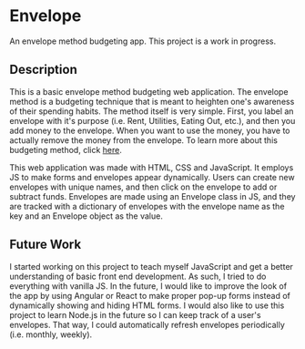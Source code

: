 # Envelope
An envelope method budgeting app. This project is a work in progress.

## Description
This is a basic envelope method budgeting web application. The envelope method is a budgeting technique that is meant to heighten one's awareness of their spending habits. The method itself is very simple. First, you label an envelope with it's purpose (i.e. Rent, Utilities, Eating Out, etc.), and then you add money to the envelope. When you want to use the money, you have to actually remove the money from the envelope. To learn more about this budgeting method, click [here](https://en.wikipedia.org/wiki/Envelope_system). 

This web application was made with HTML, CSS and JavaScript. It employs JS to make forms and envelopes appear dynamically. Users can create new envelopes with unique names, and then click on the envelope to add or subtract funds. Envelopes are made using an Envelope class in JS, and they are tracked with a dictionary of envelopes with the envelope name as the key and an Envelope object as the value.

## Future Work
I started working on this project to teach myself JavaScript and get a better understanding of basic front end development. As such, I tried to do everything with vanilla JS. In the future, I would like to improve the look of the app by using Angular or React to make proper pop-up forms instead of dynamically showing and hiding HTML forms. I would also like to use this project to learn Node.js in the future so I can keep track of a user's envelopes. That way, I could automatically refresh envelopes periodically (i.e. monthly, weekly).
